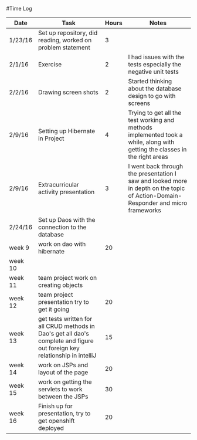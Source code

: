 #Time Log

| Date  | Task   | Hours  | Notes   |
|-------|--------|--------|---------|
| 1/23/16 | Set up repository, did reading, worked on problem statement | 3 | |
| 2/1/16 | Exercise | 2 | I had issues with the tests especially the negative unit tests |
| 2/2/16 | Drawing screen shots | 2 | Started thinking about the database design to go with screens|
| 2/9/16 | Setting up Hibernate in Project | 4 | Trying to get all the test working and methods implemented took a while, along with getting the classes in the right areas |
| 2/9/16 | Extracurricular activity presentation | 3 | I went back through the presentation I saw and looked more in depth on the topic of Action-Domain-Responder and micro frameworks |
| 2/24/16 | Set up Daos with the connection to the database | | |
| week 9 | work on dao with hibernate | 20 | |
| week 10 |  | | |
| week 11 | team project work on creating objects | | |
| week 12 | team project presentation try to get it going | 20 | | |
| week 13 | get tests written for all CRUD methods in Dao's get all dao's complete and figure out foreign key relationship in intelliJ |  15 | | |
| week 14 | work on JSPs and layout of the page | 20 | |
| week 15 | work on getting the servlets to work between the JSPs | 30 | |
|week 16|Finish up for presentation, try to get openshift deployed | 20 | |

